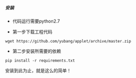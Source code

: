 ##### 安装

* 代码运行需要python2.7

* 第一步下载工程代码

```
wget https://github.com/yubang/applet/archive/master.zip
```

* 第二步安装所需要的依赖

```
pip install -r requirements.txt
```

安装到此为止，就是这么的简单！
